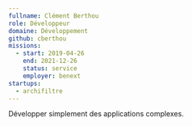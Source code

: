 ```yaml
---
fullname: Clément Berthou
role: Développeur
domaine: Développement
github: cberthou
missions:
  - start: 2019-04-26
    end: 2021-12-26
    status: service
    employer: benext
startups:
  - archifiltre
---
```


Développer simplement des applications complexes.
